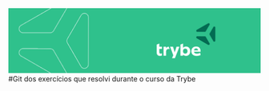<img alt="capa da trybe" src="/images/CAPA_LINKEDIN_PERFIL_PESSOAL03.png" />
#Git dos exercícios que resolvi durante o curso da Trybe
